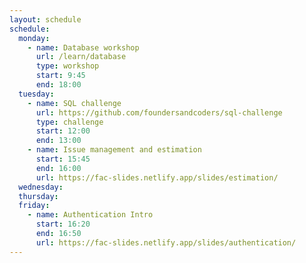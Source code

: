 ```yaml
---
layout: schedule
schedule:
  monday:
    - name: Database workshop
      url: /learn/database
      type: workshop
      start: 9:45
      end: 18:00
  tuesday:
    - name: SQL challenge
      url: https://github.com/foundersandcoders/sql-challenge
      type: challenge
      start: 12:00
      end: 13:00
    - name: Issue management and estimation
      start: 15:45
      end: 16:00
      url: https://fac-slides.netlify.app/slides/estimation/
  wednesday:
  thursday:
  friday:
    - name: Authentication Intro
      start: 16:20
      end: 16:50
      url: https://fac-slides.netlify.app/slides/authentication/
---
```

